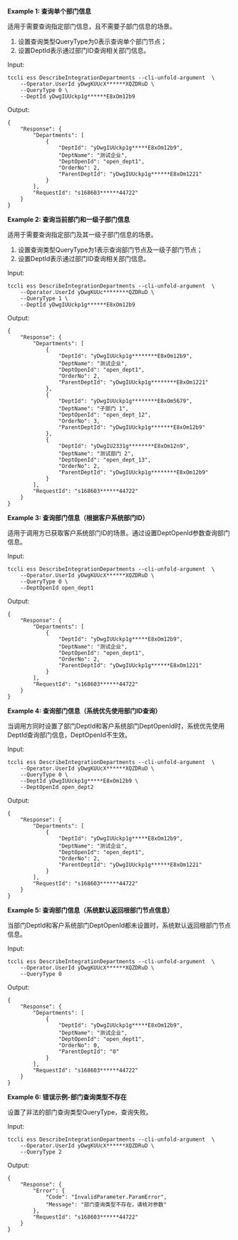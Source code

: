 **Example 1: 查询单个部门信息**

适用于需要查询指定部门信息，且不需要子部门信息的场景。
1. 设置查询类型QueryType为0表示查询单个部门节点；
2. 设置DeptId表示通过部门ID查询相关部门信息。

Input: 

```
tccli ess DescribeIntegrationDepartments --cli-unfold-argument  \
    --Operator.UserId yDwgKUUcX******XQZDRuD \
    --QueryType 0 \
    --DeptId yDwgIUUckp1g******E8xOm12b9
```

Output: 
```
{
    "Response": {
        "Departments": [
            {
                "DeptId": "yDwgIUUckp1g*****E8xOm12b9",
                "DeptName": "测试企业",
                "DeptOpenId": "open_dept1",
                "OrderNo": 2,
                "ParentDeptId": "yDwgIUUckp1g******E8xOm1221"
            }
        ],
        "RequestId": "s168603******44722"
    }
}
```

**Example 2: 查询当前部门和一级子部门信息**

适用于需要查询指定部门及其一级子部门信息的场景。
1. 设置查询类型QueryType为1表示查询部门节点及一级子部门节点；
2. 设置DeptId表示通过部门ID查询相关部门信息。

Input: 

```
tccli ess DescribeIntegrationDepartments --cli-unfold-argument  \
    --Operator.UserId yDwgKUUc********QZDRuD \
    --QueryType 1 \
    --DeptId yDwgIUUckp1g******E8xOm12b9
```

Output: 
```
{
    "Response": {
        "Departments": [
            {
                "DeptId": "yDwgIUUckp1g********E8xOm12b9",
                "DeptName": "测试企业",
                "DeptOpenId": "open_dept1",
                "OrderNo": 2,
                "ParentDeptId": "yDwgIUUckp1g********E8xOm1221"
            },
            {
                "DeptId": "yDwgIUUckp1g********E8xOm5679",
                "DeptName": "子部门 1",
                "DeptOpenId": "open_dept_12",
                "OrderNo": 3,
                "ParentDeptId": "yDwgIUUckp1g*******E8xOm12b9"
            },
            {
                "DeptId": "yDwgIU2331g********E8xOm12n9",
                "DeptName": "测试部门 2",
                "DeptOpenId": "open_dept_13",
                "OrderNo": 2,
                "ParentDeptId": "yDwgIUUckp1g********E8xOm12b9"
            }
        ],
        "RequestId": "s168603******44722"
    }
}
```

**Example 3: 查询部门信息（根据客户系统部门ID）**

适用于调用方已获取客户系统部门ID的场景。通过设置DeptOpenId参数查询部门信息。

Input: 

```
tccli ess DescribeIntegrationDepartments --cli-unfold-argument  \
    --Operator.UserId yDwgKUUcX******XQZDRuD \
    --QueryType 0 \
    --DeptOpenId open_dept1
```

Output: 
```
{
    "Response": {
        "Departments": [
            {
                "DeptId": "yDwgIUUckp1g*****E8xOm12b9",
                "DeptName": "测试企业",
                "DeptOpenId": "open_dept1",
                "OrderNo": 2,
                "ParentDeptId": "yDwgIUUckp1g******E8xOm1221"
            }
        ],
        "RequestId": "s168603******44722"
    }
}
```

**Example 4: 查询部门信息（系统优先使用部门ID查询）**

当调用方同时设置了部门DeptId和客户系统部门DeptOpenId时，系统优先使用DeptId查询部门信息，DeptOpenId不生效。

Input: 

```
tccli ess DescribeIntegrationDepartments --cli-unfold-argument  \
    --Operator.UserId yDwgKUUcX******XQZDRuD \
    --QueryType 0 \
    --DeptId yDwgIUUckp1g*****E8xOm12b9 \
    --DeptOpenId open_dept2
```

Output: 
```
{
    "Response": {
        "Departments": [
            {
                "DeptId": "yDwgIUUckp1g*****E8xOm12b9",
                "DeptName": "测试企业",
                "DeptOpenId": "open_dept1",
                "OrderNo": 2,
                "ParentDeptId": "yDwgIUUckp1g******E8xOm1221"
            }
        ],
        "RequestId": "s168603******44722"
    }
}
```

**Example 5: 查询部门信息（系统默认返回根部门节点信息）**

当部门DeptId和客户系统部门DeptOpenId都未设置时，系统默认返回根部门节点信息。

Input: 

```
tccli ess DescribeIntegrationDepartments --cli-unfold-argument  \
    --Operator.UserId yDwgKUUcX******XQZDRuD \
    --QueryType 0
```

Output: 
```
{
    "Response": {
        "Departments": [
            {
                "DeptId": "yDwgIUUckp1g*****E8xOm12b9",
                "DeptName": "测试企业",
                "DeptOpenId": "open_dept1",
                "OrderNo": 0,
                "ParentDeptId": "0"
            }
        ],
        "RequestId": "s168603******44722"
    }
}
```

**Example 6: 错误示例-部门查询类型不存在**

设置了非法的部门查询类型QueryType，查询失败。

Input: 

```
tccli ess DescribeIntegrationDepartments --cli-unfold-argument  \
    --Operator.UserId yDwgKUUcX******XQZDRuD \
    --QueryType 2
```

Output: 
```
{
    "Response": {
        "Error": {
            "Code": "InvalidParameter.ParamError",
            "Message": "部门查询类型不存在，请核对参数"
        },
        "RequestId": "s168603******44722"
    }
}
```


